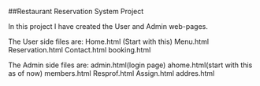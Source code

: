 ##Restaurant Reservation System Project

In this project I have created the User and Admin web-pages.

The User side files are:
Home.html (Start with this)
Menu.html
Reservation.html
Contact.html
booking.html


The Admin side files are:
admin.html(login page)
ahome.html(start with this as of now)
members.html
Resprof.html
Assign.html
addres.html

